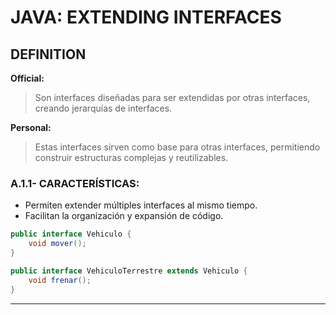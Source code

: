 # JAVA: EXTENDING INTERFACES
## DEFINITION
**Official:**
> Son interfaces diseñadas para ser extendidas por otras interfaces, creando jerarquías de interfaces.

**Personal:**
>Estas interfaces sirven como base para otras interfaces, permitiendo construir estructuras complejas y reutilizables.

### A.1.1- **CARACTERÍSTICAS:**

- Permiten extender múltiples interfaces al mismo tiempo.
- Facilitan la organización y expansión de código.
```java
public interface Vehiculo {
    void mover();
}

public interface VehiculoTerrestre extends Vehiculo {
    void frenar();
}
```
- - - 
